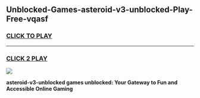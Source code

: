 
## Unblocked-Games-asteroid-v3-unblocked-Play-Free-vqasf
<h3>
<a href="https://premium76.site?title=asteroid-v3-unblocked&ref=10A">CLICK TO PLAY</a></h3>
<hr>

<h3>
<a href="https://premium76.site?title=asteroid-v3-unblocked&ref=10A">CLICK 2 PLAY</a>
  
</h3>

<a href="https://premium76.site?title=asteroid-v3-unblocked&ref=10A"><img src="https://clearcache.store/games.png"></a>


**asteroid-v3-unblocked games unblocked: Your Gateway to Fun and Accessible Online Gaming**
